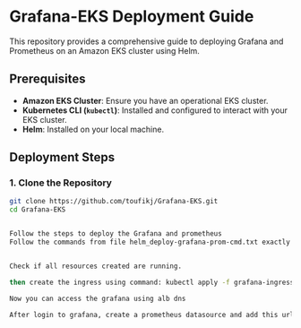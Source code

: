 # Grafana-EKS Deployment Guide

This repository provides a comprehensive guide to deploying Grafana and Prometheus on an Amazon EKS cluster using Helm.

## Prerequisites

- **Amazon EKS Cluster**: Ensure you have an operational EKS cluster.
- **Kubernetes CLI (`kubectl`)**: Installed and configured to interact with your EKS cluster.
- **Helm**: Installed on your local machine.

## Deployment Steps

### 1. Clone the Repository

```bash
git clone https://github.com/toufikj/Grafana-EKS.git
cd Grafana-EKS


Follow the steps to deploy the Grafana and prometheus
Follow the commands from file helm_deploy-grafana-prom-cmd.txt exactly


Check if all resources created are running.

then create the ingress using command: kubectl apply -f grafana-ingress.yaml

Now you can access the grafana using alb dns

After login to grafana, create a prometheus datasource and add this url: http://prometheus-server.prometheus.svc.cluster.local:80

